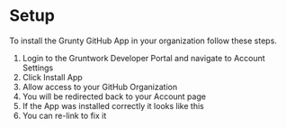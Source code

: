 # Setup

To install the Grunty GitHub App in your organization follow these steps.

1. Login to the Gruntwork Developer Portal and navigate to Account Settings
1. Click Install App
1. Allow access to your GitHub Organization
1. You will be redirected back to your Account page
1. If the App was installed correctly it looks like this
1. You can re-link to fix it